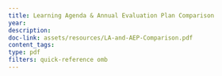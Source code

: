 ```yaml
---
title: Learning Agenda & Annual Evaluation Plan Comparison
year: 
description: 
doc-link: assets/resources/LA-and-AEP-Comparison.pdf
content_tags: 
type: pdf
filters: quick-reference omb
---
```

